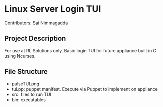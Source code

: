 # Linux Server Login TUI 
Contributors: Sai Nimmagadda

## Project Description
For use at RL Solutions only. Basic login TUI for future appliance  built in C using Ncurses. 

## File Structure
- pulseTUI.png
- tui.pp: puppet manifest. Execute via Puppet to implement on appliance
- src: files to run TUI
- bin: executables


